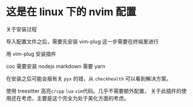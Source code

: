 # 这是在 linux 下的 nvim 配置

关于安装过程

导入配置文件之后，需要先安装 vim-plug 这一步需要在终端里进行

用 vim-plug 安装插件

coc 需要安装 nodejs
markdown 需要 yarn

在安装之后可能会报有关 `pyx` 的错，从 `checkhealth` 可以看到解决方案。

使用 treesitter 高亮`c/cpp` `lua` `vim`代码。几乎不需要额外配置，
关于此插件的使用还在考虑，主要是这个完全为处于美化方面的考虑。
